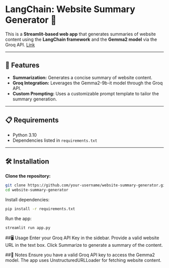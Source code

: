 # LangChain: Website Summary Generator 🦜

This is a **Streamlit-based web app** that generates summaries of website content using the **LangChain framework** and the **Gemma2 model** via the Groq API.
[Link](https://website-summary-generator-ngpve9ojhre6q3wwtx2crc.streamlit.app/)

---

## 🚀 Features
- **Summarization:** Generates a concise summary of website content.
- **Groq Integration:** Leverages the Gemma2-9b-it model through the Groq API.
- **Custom Prompting:** Uses a customizable prompt template to tailor the summary generation.

---

## 📋 Requirements
- Python 3.10
- Dependencies listed in `requirements.txt`

---

## 🛠️ Installation

**Clone the repository:**
```bash
git clone https://github.com/your-username/website-summary-generator.git
cd website-summary-generator
```

Install dependencies:
```bash
pip install -r requirements.txt
```

Run the app:
```bash
streamlit run app.py
```

##🖥️ Usage
  Enter your Groq API Key in the sidebar.
  Provide a valid website URL in the text box.
  Click Summarize to generate a summary of the content.

##📌 Notes
  Ensure you have a valid Groq API key to access the Gemma2 model.
  The app uses UnstructuredURLLoader for fetching website content.
